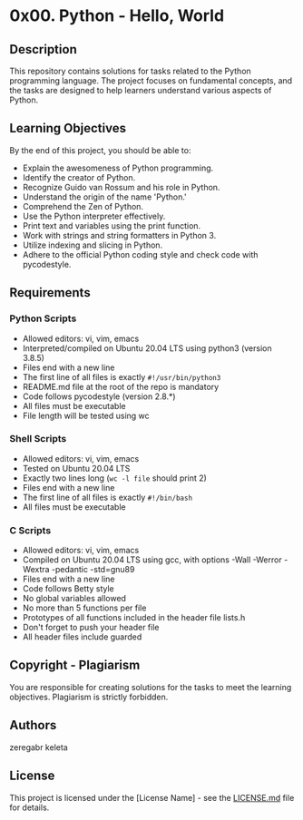 # 0x00. Python - Hello, World

## Description

This repository contains solutions for tasks related to the Python programming language. The project focuses on fundamental concepts, and the tasks are designed to help learners understand various aspects of Python.

## Learning Objectives

By the end of this project, you should be able to:

- Explain the awesomeness of Python programming.
- Identify the creator of Python.
- Recognize Guido van Rossum and his role in Python.
- Understand the origin of the name 'Python.'
- Comprehend the Zen of Python.
- Use the Python interpreter effectively.
- Print text and variables using the print function.
- Work with strings and string formatters in Python 3.
- Utilize indexing and slicing in Python.
- Adhere to the official Python coding style and check code with pycodestyle.

## Requirements

### Python Scripts

- Allowed editors: vi, vim, emacs
- Interpreted/compiled on Ubuntu 20.04 LTS using python3 (version 3.8.5)
- Files end with a new line
- The first line of all files is exactly `#!/usr/bin/python3`
- README.md file at the root of the repo is mandatory
- Code follows pycodestyle (version 2.8.*)
- All files must be executable
- File length will be tested using wc

### Shell Scripts

- Allowed editors: vi, vim, emacs
- Tested on Ubuntu 20.04 LTS
- Exactly two lines long (`wc -l file` should print 2)
- Files end with a new line
- The first line of all files is exactly `#!/bin/bash`
- All files must be executable

### C Scripts

- Allowed editors: vi, vim, emacs
- Compiled on Ubuntu 20.04 LTS using gcc, with options -Wall -Werror -Wextra -pedantic -std=gnu89
- Files end with a new line
- Code follows Betty style
- No global variables allowed
- No more than 5 functions per file
- Prototypes of all functions included in the header file lists.h
- Don't forget to push your header file
- All header files include guarded

## Copyright - Plagiarism

You are responsible for creating solutions for the tasks to meet the learning objectives. Plagiarism is strictly forbidden.

## Authors

zeregabr keleta

## License

This project is licensed under the [License Name] - see the [LICENSE.md](LICENSE.md) file for details.

